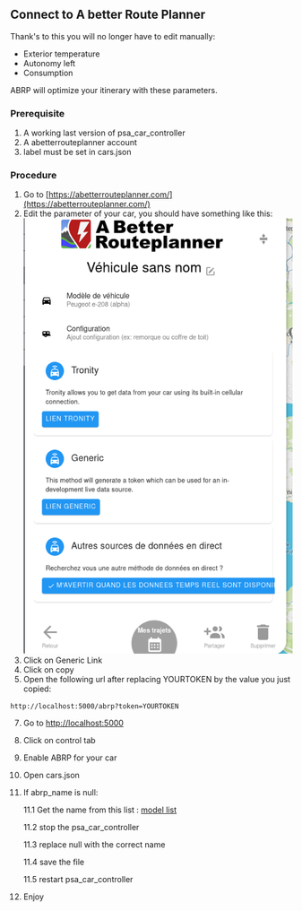 ## Connect to A better Route Planner
 Thank's to this you will no longer have to edit manually:
- Exterior temperature
- Autonomy left
- Consumption 

ABRP will optimize your itinerary with these parameters.

### Prerequisite
1. A working last version of psa_car_controller
2. A abetterrouteplanner account
3. label must be set in cars.json

### Procedure
1. Go to [https://abetterrouteplanner.com/](https://abetterrouteplanner.com/)
2. Edit the parameter of your car, you should have something like this:
![](abrp.png)
3. Click on Generic Link
4. Click on copy
5. Open the following url after replacing YOURTOKEN by the value you just copied:
```
http://localhost:5000/abrp?token=YOURTOKEN
```
7. Go to [http://localhost:5000](http://localhost:5000)
8. Click on control tab
9. Enable ABRP for your car
10. Open cars.json 
11. If abrp_name is null:
    
    11.1 Get the name from this list : [model list](https://api.iternio.com/1/tlm/get_carmodels_list?api_key=32b2162f-9599-4647-8139-66e9f9528370)
    
    11.2 stop the psa_car_controller 
    
    11.3 replace null with the correct name 
    
    11.4 save the file 
    
    11.5 restart psa_car_controller
12. Enjoy